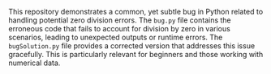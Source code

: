 This repository demonstrates a common, yet subtle bug in Python related to handling potential zero division errors. The `bug.py` file contains the erroneous code that fails to account for division by zero in various scenarios, leading to unexpected outputs or runtime errors. The `bugSolution.py` file provides a corrected version that addresses this issue gracefully.  This is particularly relevant for beginners and those working with numerical data.